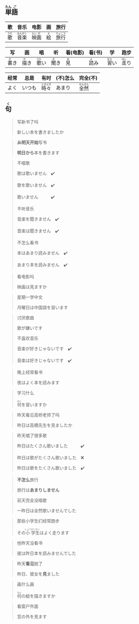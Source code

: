 ## <ruby>単<rt>たん</rt></ruby><ruby>語<rt>ご</rt></ruby>

| 歌                         | 音乐                                                 | 电影                                                | 画                        | 旅行                                                 |
| ------------------------- | -------------------------------------------------- | ------------------------------------------------- | ------------------------ | -------------------------------------------------- |
| <ruby>歌<rt>うた</rt></ruby> | <ruby>音<rt>おん</rt></ruby><ruby>楽<rt>がく</rt></ruby> | <ruby>映<rt>えい</rt></ruby><ruby>画<rt>が</rt></ruby> | <ruby>絵<rt>え</rt></ruby> | <ruby>旅<rt>りょ</rt></ruby><ruby>行<rt>こう</rt></ruby> |

| 写                         | 画                         | 唱                          | 听                         | 看(电影)                    | 看(书)                      | 学                          | 跑步                         |
| ------------------------- | ------------------------- | -------------------------- | ------------------------- | ------------------------ | ------------------------- | -------------------------- | -------------------------- |
| <ruby>書<rt>か</rt></ruby>き | <ruby>描<rt>か</rt></ruby>き | <ruby>歌<rt>うた</rt></ruby>い | <ruby>聞<rt>き</rt></ruby>き | <ruby>見<rt>み</rt></ruby> | <ruby>読<rt>よ</rt></ruby>み | <ruby>習<rt>なら</rt></ruby>い | <ruby>走<rt>はし</rt></ruby>り |

| 经常 | 总是   | 有时                               | (不)怎么 | 完全(不)                                                 |
| ---- | ------ | ---------------------------------- | -------- | -------------------------------------------------------- |
| よく | いつも | <ruby>時々<rt>ときどき</rt></ruby> | あまり   | <ruby>全<rt>ぜん</rt></ruby><ruby>然<rt>ぜん</rt></ruby> |

## <ruby>句<rt>く</rt></ruby>

> 写新书了吗
> 
> 新しい本を書きましたか

> **从明天开始**写书
> 
> **明日から**本を書きます

> 不唱歌
> 
> 歌は歌いません　✔️
> 
> 歌を歌いません　✔️
> 
> 歌いません　　　✔️
> 
> 不听音乐
> 
> 音楽を聞きません　✔️
> 
> 音楽は聞きません　✔️
> 
> 不怎么看书
> 
> 本はあまり読みません　✔️
> 
> あまり本を読みません　✔️

> 看电影吗
> 
> 映画は見ますか

> 星期一学中文
> 
> 月曜日は中国語を習います

> 讨厌歌曲
> 
> 歌が嫌いです
> 
> 不喜欢音乐
> 
> 音楽が好きじゃないです　✔️
> 
> 音楽は好きじゃないです　✔️

> 晚上经常看书
> 
> 夜はよく本を読みます

> 学习什么
> 
> <ruby>何<rt>なに</rt></ruby>を習いますか

> 昨天看见高桥老师了吗
> 
> 昨日は高橋先生を見ましたか

> 昨天唱了很多歌
> 
> 昨日はたくさん歌いました　　　✔️
> 
> 昨日は歌がたくさん歌いました　❌
> 
> 昨日は歌をたくさん歌いました　✔️

> **不怎么**旅行
> 
> 旅行は**あまりしません**

> 前天完全没唱歌
> 
> 一昨日は全然歌いませんでした

> 那些小学生们经常跑步
> 
> その<ruby>小<rt>しょう</rt></ruby><ruby>学<rt>がく</rt></ruby><ruby>生<rt>せい</rt></ruby>はよく走ります

> 他昨天没看书
> 
> 彼は昨日本を読みませんでした

> 昨天**看见**她了
>
> 昨日、彼女を**見**ました

> 画什么画
>
> <ruby>何<rt>なん</rt></ruby>の絵を描きますか

> 看窗户外面
>
> 窓の外を見ます
